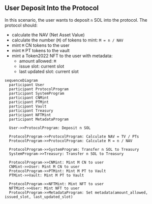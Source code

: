 ## User Deposit Into the Protocol

In this scenario, the user wants to deposit `n` SOL into the protocol. The protocol should:

- calculate the NAV (Net Asset Value)
- calculate the number (`M`) of tokens to mint: `M = n / NAV`
- mint `M` CN tokens to the user
- mint `M` PT tokens to the vault
- mint a Token2022 NFT to the user with metadata:
  - amount allowed: `M`
  - issue slot: current slot
  - last updated slot: current slot

```mermaid
sequenceDiagram
  participant User
  participant ProtocolProgram
  participant SystemProgram
  participant CNMint
  participant PTMint
  participant Vault
  participant Treasury
  participant NFTMint
  participant MetadataProgram

  User->>ProtocolProgram: Deposit n SOL

  ProtocolProgram->>ProtocolProgram: Calculate NAV = TV / PTs
  ProtocolProgram->>ProtocolProgram: Calculate M = n / NAV

  ProtocolProgram->>SystemProgram: Transfer n SOL to Treasury
  SystemProgram->>Treasury: Transfer n SOL to Treasury

  ProtocolProgram->>CNMint: Mint M CN to user
  CNMint->>User: Mint M CN to user
  ProtocolProgram->>PTMint: Mint M PT to Vault
  PTMint->>Vault: Mint M PT to Vault

  ProtocolProgram->>NFTMint: Mint NFT to user
  NFTMint->>User: Mint NFT to user
  ProtocolProgram->>MetadataProgram: Set metadata(amount_allowed, issued_slot, last_updated_slot)
```

